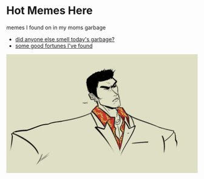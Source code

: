 Hot Memes Here
==============
memes I found on in my moms garbage

- [did anyone else smell today's garbage?](https://youtu.be/fP6IOM4qcYk)
- [some good fortunes I've found](./fortunes.txt?raw=true)

![Image](./reactions/nani.jpg?raw=true)
